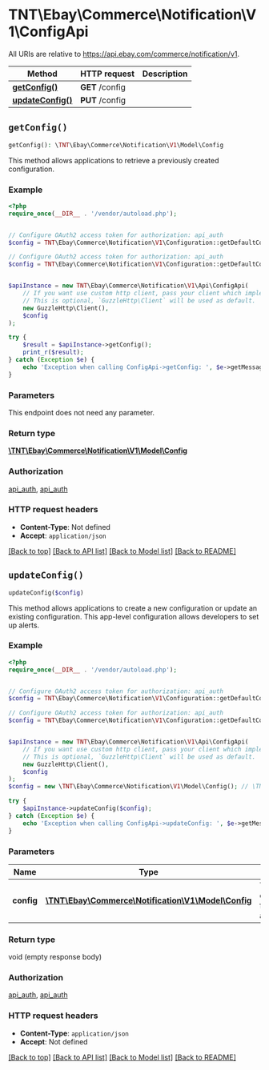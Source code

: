 # TNT\Ebay\Commerce\Notification\V1\ConfigApi

All URIs are relative to https://api.ebay.com/commerce/notification/v1.

Method | HTTP request | Description
------------- | ------------- | -------------
[**getConfig()**](ConfigApi.md#getConfig) | **GET** /config | 
[**updateConfig()**](ConfigApi.md#updateConfig) | **PUT** /config | 


## `getConfig()`

```php
getConfig(): \TNT\Ebay\Commerce\Notification\V1\Model\Config
```



This method allows applications to retrieve a previously created configuration.

### Example

```php
<?php
require_once(__DIR__ . '/vendor/autoload.php');


// Configure OAuth2 access token for authorization: api_auth
$config = TNT\Ebay\Commerce\Notification\V1\Configuration::getDefaultConfiguration()->setAccessToken('YOUR_ACCESS_TOKEN');

// Configure OAuth2 access token for authorization: api_auth
$config = TNT\Ebay\Commerce\Notification\V1\Configuration::getDefaultConfiguration()->setAccessToken('YOUR_ACCESS_TOKEN');


$apiInstance = new TNT\Ebay\Commerce\Notification\V1\Api\ConfigApi(
    // If you want use custom http client, pass your client which implements `GuzzleHttp\ClientInterface`.
    // This is optional, `GuzzleHttp\Client` will be used as default.
    new GuzzleHttp\Client(),
    $config
);

try {
    $result = $apiInstance->getConfig();
    print_r($result);
} catch (Exception $e) {
    echo 'Exception when calling ConfigApi->getConfig: ', $e->getMessage(), PHP_EOL;
}
```

### Parameters

This endpoint does not need any parameter.

### Return type

[**\TNT\Ebay\Commerce\Notification\V1\Model\Config**](../Model/Config.md)

### Authorization

[api_auth](../../README.md#api_auth), [api_auth](../../README.md#api_auth)

### HTTP request headers

- **Content-Type**: Not defined
- **Accept**: `application/json`

[[Back to top]](#) [[Back to API list]](../../README.md#endpoints)
[[Back to Model list]](../../README.md#models)
[[Back to README]](../../README.md)

## `updateConfig()`

```php
updateConfig($config)
```



This method allows applications to create a new configuration or update an existing configuration. This app-level configuration allows developers to set up alerts.

### Example

```php
<?php
require_once(__DIR__ . '/vendor/autoload.php');


// Configure OAuth2 access token for authorization: api_auth
$config = TNT\Ebay\Commerce\Notification\V1\Configuration::getDefaultConfiguration()->setAccessToken('YOUR_ACCESS_TOKEN');

// Configure OAuth2 access token for authorization: api_auth
$config = TNT\Ebay\Commerce\Notification\V1\Configuration::getDefaultConfiguration()->setAccessToken('YOUR_ACCESS_TOKEN');


$apiInstance = new TNT\Ebay\Commerce\Notification\V1\Api\ConfigApi(
    // If you want use custom http client, pass your client which implements `GuzzleHttp\ClientInterface`.
    // This is optional, `GuzzleHttp\Client` will be used as default.
    new GuzzleHttp\Client(),
    $config
);
$config = new \TNT\Ebay\Commerce\Notification\V1\Model\Config(); // \TNT\Ebay\Commerce\Notification\V1\Model\Config | The configurations for this application.

try {
    $apiInstance->updateConfig($config);
} catch (Exception $e) {
    echo 'Exception when calling ConfigApi->updateConfig: ', $e->getMessage(), PHP_EOL;
}
```

### Parameters

Name | Type | Description  | Notes
------------- | ------------- | ------------- | -------------
 **config** | [**\TNT\Ebay\Commerce\Notification\V1\Model\Config**](../Model/Config.md)| The configurations for this application. | [optional]

### Return type

void (empty response body)

### Authorization

[api_auth](../../README.md#api_auth), [api_auth](../../README.md#api_auth)

### HTTP request headers

- **Content-Type**: `application/json`
- **Accept**: Not defined

[[Back to top]](#) [[Back to API list]](../../README.md#endpoints)
[[Back to Model list]](../../README.md#models)
[[Back to README]](../../README.md)
